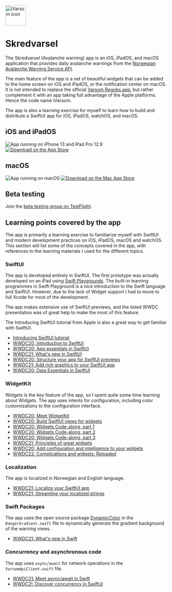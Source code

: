 <img src="images/iVarsomIcon.png" alt="iVarsom icon" width="64" />

# Skredvarsel

The Skredvarsel (Avalanche warning) app is an iOS, iPadOS, and macOS application that provides daily avalanche warnings from the [Norwegian Avalanche Warning Service API](http://api.nve.no/doc/snoeskredvarsel/).

The main feature of the app is a set of beautiful widgets that can be added to the home screen on iOS and iPadOS, or the notification center on macOS. It is not intended to replace the official [Varsom Regobs app](https://apps.apple.com/us/app/varsom-regobs/id1450501601), but rather complement it with an app taking full advantage of the Apple platforms. Hence the code name iVarsom.

The app is also a learning exercise for myself to learn how to build and distribute a SwiftUI app for iOS, iPadOS, watchOS, and macOS.

## iOS and iPadOS

<img src="images/iPhoneiPadDeviceScreenshot.webp" alt="App running on iPhone 13 and iPad Pro 12.9" />

<a href="https://apps.apple.com/app/skredvarsel/id1613060787">
    <img src="images/DownloadOnTheAppStore.svg" alt="Download on the App Store" />
</a>

## macOS

<img src="images/macBookScreenshot.webp" alt="App running on macOS" />

<a href="https://apps.apple.com/app/skredvarsel/id1613060787">
    <img src="images/DownloadOnTheMacAppStore.svg" alt="Download on the Mac App Store" />
</a>

## Beta testing

Join the [beta testing group on TestFlight](https://testflight.apple.com/join/8IeX64AS).

## Learning points covered by the app

The app is primarily a learning exercise to familiarize myself with SwiftUI and modern development practices on iOS, iPadOS, macOS and watchOS. This section will list some of the concepts covered in the app, with references to the learning materials I used for the different topics. 

### SwiftUI

The app is developed entirely in SwiftUI. The first prototype was actually developed on an iPad using [Swift Playgrounds](https://www.apple.com/swift/playgrounds/). The built-in learning programmes in Swift Playground is a nice introduction to the Swift language and SwiftUI. However, due to the lack of Widget support I had to move to full Xcode for most of the development.

The app makes extensive use of SwiftUI previews, and the listed WWDC presentation was of great help to make the most of this feature.

The Introducing SwiftUI tutorial from Apple is also a great way to get familiar with SwiftUI.

* [Introducing SwiftUI tutorial](https://developer.apple.com/tutorials/swiftui)
* [WWDC20: Introduction to SwiftUI](https://developer.apple.com/wwdc20/10119)
* [WWDC20: App essentials in SwiftUI](https://developer.apple.com/wwdc20/10037)
* [WWDC21: What's new in SwiftUI](https://developer.apple.com/wwdc21/10018)
* [WWDC20: Structure your app for SwiftUI previews](https://developer.apple.com/wwdc20/10149)
* [WWDC21: Add rich graphics to your SwiftUI app](https://developer.apple.com/wwdc21/10021)
* [WWDC20: Data Essentials in SwiftUI](https://developer.apple.com/wwdc20/10040)

### WidgetKit

Widgets is the key feature of the app, so I spent quite some time learning about Widgets. The app uses intents for configuration, including color customizations to the configuration interface.

* [WWDC20: Meet WidgetKit](https://developer.apple.com/wwdc20/10028)
* [WWDC20: Build SwiftUI views for widgets](https://developer.apple.com/wwdc20/10033)
* [WWDC20: Widgets Code-along, part 1](https://developer.apple.com/wwdc20/10034)
* [WWDC20: Widgets Code-along, part 2](https://developer.apple.com/wwdc20/10035)
* [WWDC20: Widgets Code-along, part 3](https://developer.apple.com/wwdc20/10036)
* [WWDC21: Principles of great widgets](https://developer.apple.com/wwdc21/10048)
* [WWDC20: Add configuration and intelligence to your widgets](https://developer.apple.com/wwdc20/10194)
* [WWDC22: Complications and widgets: Reloaded](https://developer.apple.com/wwdc22/10050)

### Localization

The app is localized in Norwegian and English language.

* [WWDC21: Localize your SwiftUI app](https://developer.apple.com/wwdc21/10220)
* [WWDC21: Streamline your localized strings](https://developer.apple.com/wwdc21/10221)

### Swift Packages

The app uses the open source package [DynamicColor](https://github.com/yannickl/DynamicColor) in the `DangerGradient.swift` file to dynamically generate the gradient background of the warning views.

* [WWDC21: What's new in Swift](https://developer.apple.com/wwdc21/10192)

### Concurrency and asynchronous code

The app uses `async/await` for network operations in the `VarsomApiClient.swift` file.

* [WWDC21: Meet async/await in Swift](https://developer.apple.com/wwdc21/10132)
* [WWDC2!: Discover concurrency in SwiftUI](https://developer.apple.com/wwdc21/10019)